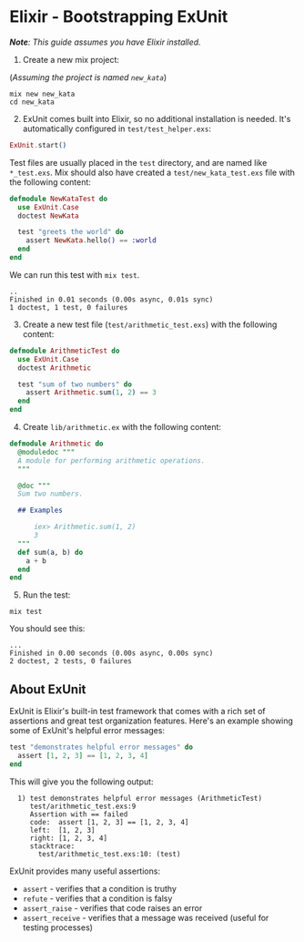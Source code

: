 # Elixir - Bootstrapping ExUnit

*__Note__: This guide assumes you have Elixir installed.*

1. Create a new mix project:

(*Assuming the project is named `new_kata`*)

```shell
mix new new_kata
cd new_kata
```

2. ExUnit comes built into Elixir, so no additional installation is needed. It's automatically configured in `test/test_helper.exs`:

```elixir
ExUnit.start()

```

Test files are usually placed in the `test` directory, and are named like `*_test.exs`. Mix should also have created a `test/new_kata_test.exs` file with the following content:

```elixir
defmodule NewKataTest do
  use ExUnit.Case
  doctest NewKata

  test "greets the world" do
    assert NewKata.hello() == :world
  end
end
```

We can run this test with `mix test`.

```shell
..
Finished in 0.01 seconds (0.00s async, 0.01s sync)
1 doctest, 1 test, 0 failures
```

3. Create a new test file (`test/arithmetic_test.exs`) with the following content:

```elixir
defmodule ArithmeticTest do
  use ExUnit.Case
  doctest Arithmetic

  test "sum of two numbers" do
    assert Arithmetic.sum(1, 2) == 3
  end
end
```

4. Create `lib/arithmetic.ex` with the following content:

```elixir
defmodule Arithmetic do
  @moduledoc """
  A module for performing arithmetic operations.
  """

  @doc """
  Sum two numbers.

  ## Examples

      iex> Arithmetic.sum(1, 2)
      3
  """
  def sum(a, b) do
    a + b
  end
end
```

5. Run the test:

```shell
mix test
```

You should see this:

```shell
...
Finished in 0.00 seconds (0.00s async, 0.00s sync)
2 doctest, 2 tests, 0 failures
```

## About ExUnit

ExUnit is Elixir's built-in test framework that comes with a rich set of assertions and great test organization features. Here's an example showing some of ExUnit's helpful error messages:

```elixir
test "demonstrates helpful error messages" do
  assert [1, 2, 3] == [1, 2, 3, 4]
end
```

This will give you the following output:

```shell
  1) test demonstrates helpful error messages (ArithmeticTest)
     test/arithmetic_test.exs:9
     Assertion with == failed
     code:  assert [1, 2, 3] == [1, 2, 3, 4]
     left:  [1, 2, 3]
     right: [1, 2, 3, 4]
     stacktrace:
       test/arithmetic_test.exs:10: (test)
```

ExUnit provides many useful assertions:
- `assert` - verifies that a condition is truthy
- `refute` - verifies that a condition is falsy
- `assert_raise` - verifies that code raises an error
- `assert_receive` - verifies that a message was received (useful for testing processes)
